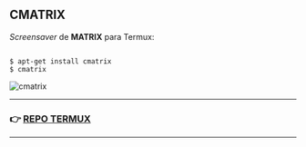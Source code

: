 ## CMATRIX
*Screensaver* de **MATRIX** para Termux:

```

$ apt-get install cmatrix
$ cmatrix

```
![cmatrix](https://user-images.githubusercontent.com/80227002/111780679-02f67b80-88b8-11eb-93c5-955b3bd34151.jpeg)

<hr>

### :point_right: [REPO TERMUX](https://yanlimeng.github.io/TERMUX)

<hr>

